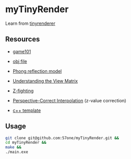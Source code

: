 # myTinyRender

Learn from [tinyrenderer](https://github.com/ssloy/tinyrenderer)

## Resources

- [game101](https://sites.cs.ucsb.edu/~lingqi/teaching/games101.html)

- [obj file](https://en.wikipedia.org/wiki/Wavefront_.obj_file)
- [Phong reflection model](https://en.wikipedia.org/wiki/Phong_reflection_model)
- [Understanding the View Matrix](https://www.3dgep.com/understanding-the-view-matrix/#The_View_Matrix)
- [Z-fighting](https://en.wikipedia.org/wiki/Z-fighting)
- [Perspective-Correct Interpolation](https://www.comp.nus.edu.sg/~lowkl/publications/lowk_persp_interp_techrep.pdf) (z-value correction)
- [c++ template](https://www.jianshu.com/p/b56d59f77d53)

## Usage

```bash
git clone git@github.com:57one/myTinyRender.git &&
cd myTinyRender &&
make &&
./main.exe
```

